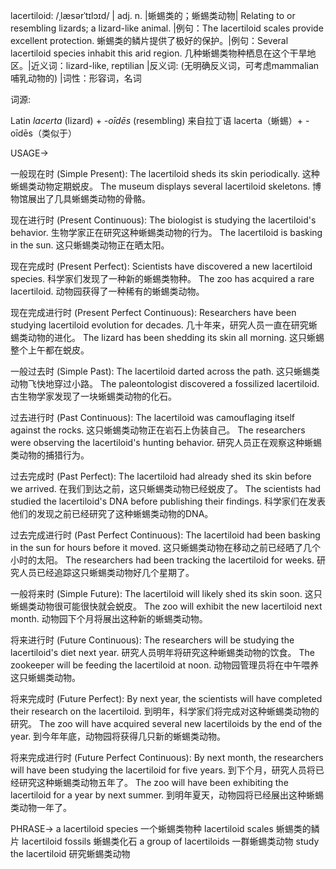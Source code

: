 lacertiloid: /ˌlæsərˈtɪlɔɪd/ | adj. n. |蜥蜴类的；蜥蜴类动物| Relating to or resembling lizards; a lizard-like animal. |例句：The lacertiloid scales provide excellent protection. 蜥蜴类的鳞片提供了极好的保护。|例句：Several lacertiloid species inhabit this arid region.  几种蜥蜴类物种栖息在这个干旱地区。|近义词：lizard-like, reptilian |反义词: (无明确反义词，可考虑mammalian 哺乳动物的) |词性：形容词，名词


词源:

Latin *lacerta* (lizard) + *-oīdēs* (resembling)  来自拉丁语 lacerta（蜥蜴）+ -oīdēs（类似于）


USAGE->

一般现在时 (Simple Present):
The lacertiloid sheds its skin periodically.  这种蜥蜴类动物定期蜕皮。
The museum displays several lacertiloid skeletons.  博物馆展出了几具蜥蜴类动物的骨骼。

现在进行时 (Present Continuous):
The biologist is studying the lacertiloid's behavior.  生物学家正在研究这种蜥蜴类动物的行为。
The lacertiloid is basking in the sun.  这只蜥蜴类动物正在晒太阳。


现在完成时 (Present Perfect):
Scientists have discovered a new lacertiloid species. 科学家们发现了一种新的蜥蜴类物种。
The zoo has acquired a rare lacertiloid. 动物园获得了一种稀有的蜥蜴类动物。


现在完成进行时 (Present Perfect Continuous):
Researchers have been studying lacertiloid evolution for decades.  几十年来，研究人员一直在研究蜥蜴类动物的进化。
The lizard has been shedding its skin all morning.  这只蜥蜴整个上午都在蜕皮。


一般过去时 (Simple Past):
The lacertiloid darted across the path.  这只蜥蜴类动物飞快地穿过小路。
The paleontologist discovered a fossilized lacertiloid.  古生物学家发现了一块蜥蜴类动物的化石。


过去进行时 (Past Continuous):
The lacertiloid was camouflaging itself against the rocks.  这只蜥蜴类动物正在岩石上伪装自己。
The researchers were observing the lacertiloid's hunting behavior.  研究人员正在观察这种蜥蜴类动物的捕猎行为。


过去完成时 (Past Perfect):
The lacertiloid had already shed its skin before we arrived.  在我们到达之前，这只蜥蜴类动物已经蜕皮了。
The scientists had studied the lacertiloid's DNA before publishing their findings. 科学家们在发表他们的发现之前已经研究了这种蜥蜴类动物的DNA。


过去完成进行时 (Past Perfect Continuous):
The lacertiloid had been basking in the sun for hours before it moved.  这只蜥蜴类动物在移动之前已经晒了几个小时的太阳。
The researchers had been tracking the lacertiloid for weeks.  研究人员已经追踪这只蜥蜴类动物好几个星期了。


一般将来时 (Simple Future):
The lacertiloid will likely shed its skin soon.  这只蜥蜴类动物很可能很快就会蜕皮。
The zoo will exhibit the new lacertiloid next month.  动物园下个月将展出这种新的蜥蜴类动物。


将来进行时 (Future Continuous):
The researchers will be studying the lacertiloid's diet next year.  研究人员明年将研究这种蜥蜴类动物的饮食。
The zookeeper will be feeding the lacertiloid at noon.  动物园管理员将在中午喂养这只蜥蜴类动物。


将来完成时 (Future Perfect):
By next year, the scientists will have completed their research on the lacertiloid.  到明年，科学家们将完成对这种蜥蜴类动物的研究。
The zoo will have acquired several new lacertiloids by the end of the year. 到今年年底，动物园将获得几只新的蜥蜴类动物。


将来完成进行时 (Future Perfect Continuous):
By next month, the researchers will have been studying the lacertiloid for five years.  到下个月，研究人员将已经研究这种蜥蜴类动物五年了。
The zoo will have been exhibiting the lacertiloid for a year by next summer. 到明年夏天，动物园将已经展出这种蜥蜴类动物一年了。



PHRASE->
a lacertiloid species  一个蜥蜴类物种
lacertiloid scales  蜥蜴类的鳞片
lacertiloid fossils  蜥蜴类化石
a group of lacertiloids  一群蜥蜴类动物
study the lacertiloid  研究蜥蜴类动物
